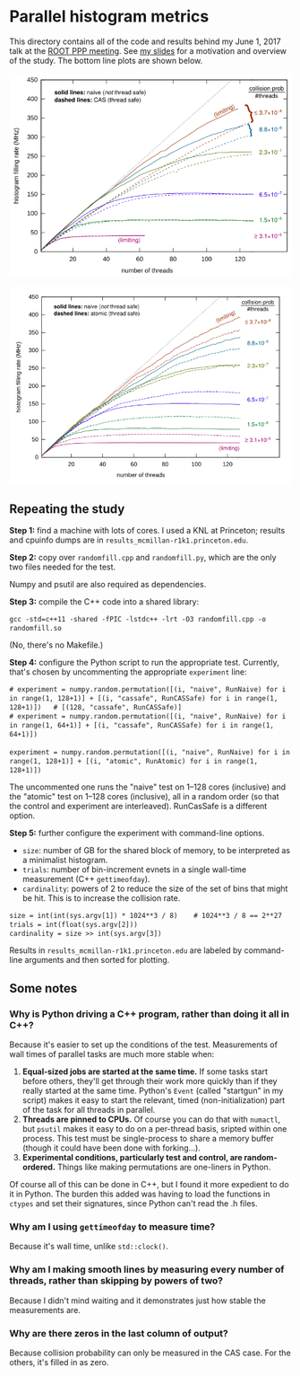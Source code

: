 # Parallel histogram metrics

This directory contains all of the code and results behind my June 1, 2017 talk at the [ROOT PPP meeting](https://indico.cern.ch/event/607830/). See [my slides](https://github.com/diana-hep/parallel-histogram-metrics/blob/master/talk-2017-06-01-rootppp/main.pdf) for a motivation and overview of the study. The bottom line plots are shown below.

![CAS](talk-2017-06-01-rootppp/overlay.png)

![atomics](talk-2017-06-01-rootppp/overlay2.png)

## Repeating the study

**Step 1:** find a machine with lots of cores. I used a KNL at Princeton; results and cpuinfo dumps are in `results_mcmillan-r1k1.princeton.edu`.

**Step 2:** copy over `randomfill.cpp` and `randomfill.py`, which are the only two files needed for the test.

Numpy and psutil are also required as dependencies.

**Step 3:** compile the C++ code into a shared library:

```
gcc -std=c++11 -shared -fPIC -lstdc++ -lrt -O3 randomfill.cpp -o randomfill.so
```

(No, there's no Makefile.)

**Step 4:** configure the Python script to run the appropriate test. Currently, that's chosen by uncommenting the appropriate `experiment` line:

```
# experiment = numpy.random.permutation([(i, "naive", RunNaive) for i in range(1, 128+1)] + [(i, "cassafe", RunCASSafe) for i in range(1, 128+1)])   # [(128, "cassafe", RunCASSafe)]
# experiment = numpy.random.permutation([(i, "naive", RunNaive) for i in range(1, 64+1)] + [(i, "cassafe", RunCASSafe) for i in range(1, 64+1)])

experiment = numpy.random.permutation([(i, "naive", RunNaive) for i in range(1, 128+1)] + [(i, "atomic", RunAtomic) for i in range(1, 128+1)])
```

The uncommented one runs the "naive" test on 1–128 cores (inclusive) and the "atomic" test on 1–128 cores (inclusive), all in a random order (so that the control and experiment are interleaved). RunCasSafe is a different option.

**Step 5:** further configure the experiment with command-line options.

   * `size`: number of GB for the shared block of memory, to be interpreted as a minimalist histogram.
   * `trials`: number of bin-increment evnets in a single wall-time measurement (C++ `gettimeofday`).
   * `cardinality`: powers of 2 to reduce the size of the set of bins that might be hit. This is to increase the collision rate.

```
size = int(int(sys.argv[1]) * 1024**3 / 8)    # 1024**3 / 8 == 2**27
trials = int(float(sys.argv[2]))
cardinality = size >> int(sys.argv[3])
```

Results in `results_mcmillan-r1k1.princeton.edu` are labeled by command-line arguments and then sorted for plotting.

## Some notes

### Why is Python driving a C++ program, rather than doing it all in C++?

Because it's easier to set up the conditions of the test. Measurements of wall times of parallel tasks are much more stable when:

   1. **Equal-sized jobs are started at the same time.** If some tasks start before others, they'll get through their work more quickly than if they really started at the same time. Python's `Event` (called "startgun" in my script) makes it easy to start the relevant, timed (non-initialization) part of the task for all threads in parallel.
   2. **Threads are pinned to CPUs.** Of course you can do that with `numactl`, but `psutil` makes it easy to do on a per-thread basis, sripted within one process. This test must be single-process to share a memory buffer (though it could have been done with forking...).
   3. **Experimental conditions, particularly test and control, are random-ordered.** Things like making permutations are one-liners in Python.

Of course all of this can be done in C++, but I found it more expedient to do it in Python. The burden this added was having to load the functions in `ctypes` and set their signatures, since Python can't read the .h files.

### Why am I using `gettimeofday` to measure time?

Because it's wall time, unlike `std::clock()`.

### Why am I making smooth lines by measuring every number of threads, rather than skipping by powers of two?

Because I didn't mind waiting and it demonstrates just how stable the measurements are.

### Why are there zeros in the last column of output?

Because collision probability can only be measured in the CAS case. For the others, it's filled in as zero.
